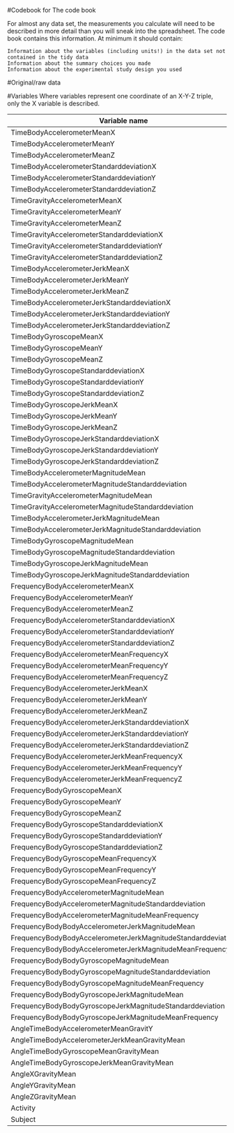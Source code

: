 #Codebook for The code book

For almost any data set, the measurements you calculate will need to be described in more detail than you will sneak into the spreadsheet. The code book contains this information. At minimum it should contain:

    Information about the variables (including units!) in the data set not contained in the tidy data
    Information about the summary choices you made
    Information about the experimental study design you used
	
#Original/raw data

	
#Variables
Where variables represent one coordinate of an X-Y-Z triple, only the X variable is described.

Variable name | Type | Purpose
------------- | ----- | ----
TimeBodyAccelerometerMeanX | 
TimeBodyAccelerometerMeanY |
TimeBodyAccelerometerMeanZ |
TimeBodyAccelerometerStandarddeviationX |
TimeBodyAccelerometerStandarddeviationY |
TimeBodyAccelerometerStandarddeviationZ |
TimeGravityAccelerometerMeanX |
TimeGravityAccelerometerMeanY |
TimeGravityAccelerometerMeanZ |
TimeGravityAccelerometerStandarddeviationX |
TimeGravityAccelerometerStandarddeviationY |
TimeGravityAccelerometerStandarddeviationZ |
TimeBodyAccelerometerJerkMeanX |
TimeBodyAccelerometerJerkMeanY |
TimeBodyAccelerometerJerkMeanZ |
TimeBodyAccelerometerJerkStandarddeviationX |
TimeBodyAccelerometerJerkStandarddeviationY |
TimeBodyAccelerometerJerkStandarddeviationZ |
TimeBodyGyroscopeMeanX |
TimeBodyGyroscopeMeanY |
TimeBodyGyroscopeMeanZ |
TimeBodyGyroscopeStandarddeviationX |
TimeBodyGyroscopeStandarddeviationY |
TimeBodyGyroscopeStandarddeviationZ |
TimeBodyGyroscopeJerkMeanX |
TimeBodyGyroscopeJerkMeanY |
TimeBodyGyroscopeJerkMeanZ |
TimeBodyGyroscopeJerkStandarddeviationX |
TimeBodyGyroscopeJerkStandarddeviationY |
TimeBodyGyroscopeJerkStandarddeviationZ |
TimeBodyAccelerometerMagnitudeMean |
TimeBodyAccelerometerMagnitudeStandarddeviation |
TimeGravityAccelerometerMagnitudeMean |
TimeGravityAccelerometerMagnitudeStandarddeviation |
TimeBodyAccelerometerJerkMagnitudeMean |
TimeBodyAccelerometerJerkMagnitudeStandarddeviation |
TimeBodyGyroscopeMagnitudeMean |
TimeBodyGyroscopeMagnitudeStandarddeviation |
TimeBodyGyroscopeJerkMagnitudeMean |
TimeBodyGyroscopeJerkMagnitudeStandarddeviation |
FrequencyBodyAccelerometerMeanX |
FrequencyBodyAccelerometerMeanY |
FrequencyBodyAccelerometerMeanZ |
FrequencyBodyAccelerometerStandarddeviationX |
FrequencyBodyAccelerometerStandarddeviationY |
FrequencyBodyAccelerometerStandarddeviationZ |
FrequencyBodyAccelerometerMeanFrequencyX |
FrequencyBodyAccelerometerMeanFrequencyY |
FrequencyBodyAccelerometerMeanFrequencyZ |
FrequencyBodyAccelerometerJerkMeanX |
FrequencyBodyAccelerometerJerkMeanY |
FrequencyBodyAccelerometerJerkMeanZ |
FrequencyBodyAccelerometerJerkStandarddeviationX |
FrequencyBodyAccelerometerJerkStandarddeviationY |
FrequencyBodyAccelerometerJerkStandarddeviationZ |
FrequencyBodyAccelerometerJerkMeanFrequencyX |
FrequencyBodyAccelerometerJerkMeanFrequencyY |
FrequencyBodyAccelerometerJerkMeanFrequencyZ |
FrequencyBodyGyroscopeMeanX |
FrequencyBodyGyroscopeMeanY |
FrequencyBodyGyroscopeMeanZ |
FrequencyBodyGyroscopeStandarddeviationX |
FrequencyBodyGyroscopeStandarddeviationY |
FrequencyBodyGyroscopeStandarddeviationZ |
FrequencyBodyGyroscopeMeanFrequencyX |
FrequencyBodyGyroscopeMeanFrequencyY |
FrequencyBodyGyroscopeMeanFrequencyZ |
FrequencyBodyAccelerometerMagnitudeMean |
FrequencyBodyAccelerometerMagnitudeStandarddeviation |
FrequencyBodyAccelerometerMagnitudeMeanFrequency |
FrequencyBodyBodyAccelerometerJerkMagnitudeMean |
FrequencyBodyBodyAccelerometerJerkMagnitudeStandarddeviation |
FrequencyBodyBodyAccelerometerJerkMagnitudeMeanFrequency |
FrequencyBodyBodyGyroscopeMagnitudeMean |
FrequencyBodyBodyGyroscopeMagnitudeStandarddeviation |
FrequencyBodyBodyGyroscopeMagnitudeMeanFrequency |
FrequencyBodyBodyGyroscopeJerkMagnitudeMean |
FrequencyBodyBodyGyroscopeJerkMagnitudeStandarddeviation |
FrequencyBodyBodyGyroscopeJerkMagnitudeMeanFrequency |
AngleTimeBodyAccelerometerMeanGravitY |
AngleTimeBodyAccelerometerJerkMeanGravityMean |
AngleTimeBodyGyroscopeMeanGravityMean |
AngleTimeBodyGyroscopeJerkMeanGravityMean |
AngleXGravityMean |
AngleYGravityMean |
AngleZGravityMean |
Activity |
Subject |
 